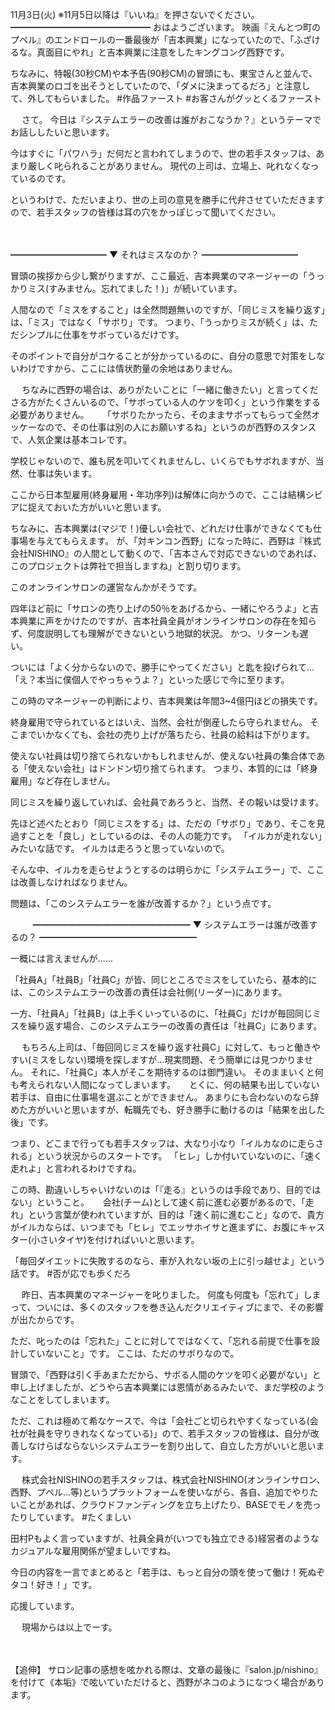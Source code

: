 11月3日(火) ※11月5日以降は『いいね』を押さないでください。
━━━━━━━━━━━━━━━━
おはようございます。
映画『えんとつ町のプペル』のエンドロールの一番最後が「吉本興業」になっていたので、「ふざけるな。真面目にやれ」と吉本興業に注意をしたキングコング西野です。

ちなみに、特報(30秒CM)や本予告(90秒CM)の冒頭にも、東宝さんと並んで、吉本興業のロゴを出そうとしていたので、「ダメに決まってるだろ」と注意して、外してもらいました。
#作品ファースト
#お客さんがグッとくるファースト

　
さて。
今日は『システムエラーの改善は誰がおこなうか？』というテーマでお話ししたいと思います。

今はすぐに「パワハラ」だ何だと言われてしまうので、世の若手スタッフは、あまり厳しく叱られることがありません。
現代の上司は、立場上、叱れなくなっているのです。

というわけで、ただいまより、世の上司の意見を勝手に代弁させていただきますので、若手スタッフの皆様は耳の穴をかっぽじって聞いてください。

　

━━━━━━━━━━━
▼ それはミスなのか？
━━━━━━━━━━━
　

冒頭の挨拶から少し繋がりますが、ここ最近、吉本興業のマネージャーの「うっかりミス(すみません。忘れてました！)」が続いています。

人間なので「ミスをすること」は全然問題無いのですが、「同じミスを繰り返す」は、「ミス」ではなく「サボり」です。
つまり、「うっかりミスが続く」は、ただシンプルに仕事をサボっているだけです。

そのポイントで自分がコケることが分かっているのに、自分の意思で対策をしないわけですから、ここには情状酌量の余地はありません。

　
ちなみに西野の場合は、ありがたいことに「一緒に働きたい」と言ってくださる方がたくさんいるので、「サボっている人のケツを叩く」という作業をする必要がありません。
　
「サボりたかったら、そのままサボってもらって全然オッケーなので、その仕事は別の人にお願いするね」というのが西野のスタンスで、人気企業は基本コレです。

学校じゃないので、誰も尻を叩いてくれませんし、いくらでもサボれますが、当然、仕事は失います。

ここから日本型雇用(終身雇用・年功序列)は解体に向かうので、ここは結構シビアに捉えておいた方がいいと思います。

ちなみに、吉本興業は(マジで！)優しい会社で、どれだけ仕事ができなくても仕事場を与えてもらえます。
が、「対キンコン西野」になった時に、西野は『株式会社NISHINO』の人間として動くので、「吉本さんで対応できないのであれば、このプロジェクトは弊社で担当しますね」と割り切ります。

このオンラインサロンの運営なんかがそうです。

四年ほど前に「サロンの売り上げの50％をあげるから、一緒にやろうよ」と吉本興業に声をかけたのですが、吉本社員全員がオンラインサロンの存在を知らず、何度説明しても理解ができないという地獄的状況。
かつ、リターンも遅い。

ついには「よく分からないので、勝手にやってください」と匙を投げられて…「え？本当に僕個人でやっちゃうよ？」といった感じで今に至ります。

この時のマネージャーの判断により、吉本興業は年間3~4億円ほどの損失です。

終身雇用で守られているとはいえ、当然、会社が倒産したら守られません。
そこまでいかなくても、会社の売り上げが落ちたら、社員の給料は下がります。

使えない社員は切り捨てられないかもしれませんが、使えない社員の集合体である「使えない会社」はドンドン切り捨てられます。
つまり、本質的には「終身雇用」など存在しません。

同じミスを繰り返していれば、会社員であろうと、当然、その報いは受けます。

先ほど述べたとおり「同じミスをする」は、ただの「サボり」であり、そこを見過すことを「良し」としているのは、その人の能力です。
「イルカが走れない」みたいな話です。
イルカは走ろうと思っていないので。
　

そんな中、イルカを走らせようとするのは明らかに「システムエラー」で、ここは改善しなければなりません。

問題は、「このシステムエラーを誰が改善するか？」という点です。

　
　
━━━━━━━━━━━━━━━━━━
▼ システムエラーは誰が改善するの？
━━━━━━━━━━━━━━━━━━

一概には言えませんが……

「社員A」「社員B」「社員C」が皆、同じところでミスをしていたら、基本的には、このシステムエラーの改善の責任は会社側(リーダー)にあります。

一方、「社員A」「社員B」は上手くいっているのに、「社員C」だけが毎回同じミスを繰り返す場合、このシステムエラーの改善の責任は「社員C」にあります。

　
もちろん上司は、「毎回同じミスを繰り返す社員C」に対して、もっと働きやすい(ミスをしない)環境を探しますが…現実問題、そう簡単には見つかりません。
それに、「社員C」本人がそこを期待するのは御門違い。
そのままいくと何も考えられない人間になってしまいます。
　
とくに、何の結果も出していない若手は、自由に仕事場を選ぶことができません。
あまりにも合わないのなら辞めた方がいいと思いますが、転職先でも、好き勝手に動けるのは「結果を出した後」です。

つまり、どこまで行っても若手スタッフは、大なり小なり「イルカなのに走らされる」という状況からのスタートです。
「ヒレ」しか付いていないのに、「速く走れよ」と言われるわけですね。

この時、勘違いしちゃいけないのは「『走る』というのは手段であり、目的ではない」ということ。
　
会社(チーム)として速く前に進む必要があるので、「走れ」という言葉が使われていますが、目的は「速く前に進むこと」なので、貴方がイルカならば、いつまでも「ヒレ」でエッサホイサと進まずに、お腹にキャスター(小さいタイヤ)を付ければいいと思います。

「毎回ダイエットに失敗するのなら、車が入れない坂の上に引っ越せよ」という話です。
#否が応でも歩くだろ

　
昨日、吉本興業のマネージャーを叱りました。
何度も何度も「忘れて」しまって、ついには、多くのスタッフを巻き込んだクリエイティブにまで、その影響が出たからです。

ただ、叱ったのは「忘れた」ことに対してではなくて、「忘れる前提で仕事を設計していないこと」です。
ここは、ただのサボりなので。

冒頭で、「西野は引く手あまただから、サボる人間のケツを叩く必要がない」と申し上げましたが、どうやら吉本興業には恩情があるみたいで、まだ学校のようなことをしてしまいます。

ただ、これは極めて希なケースで、今は「会社ごと切られやすくなっている(会社が社員を守りきれなくなっている)」ので、若手スタッフの皆様は、自分が改善しなけらばならないシステムエラーを割り出して、自立した方がいいと思います。

　
株式会社NISHINOの若手スタッフは、株式会社NISHINO(オンラインサロン、西野、プペル…等)というプラットフォームを使いながら、各自、追加でやりたいことがあれば、クラウドファンディングを立ち上げたり、BASEでモノを売ったりしています。
#たくましい

田村Pもよく言っていますが、社員全員が(いつでも独立できる)経営者のようなカジュアルな雇用関係が望ましいですね。

今日の内容を一言でまとめると「若手は、もっと自分の頭を使って働け！死ぬぞタコ！好き！」です。

応援しています。

　
現場からは以上でーす。

　

【追伸】
サロン記事の感想を呟かれる際は、文章の最後に『salon.jp/nishino』を付けて《本垢》で呟いていただけると、西野がネコのようになつく場合があります。
